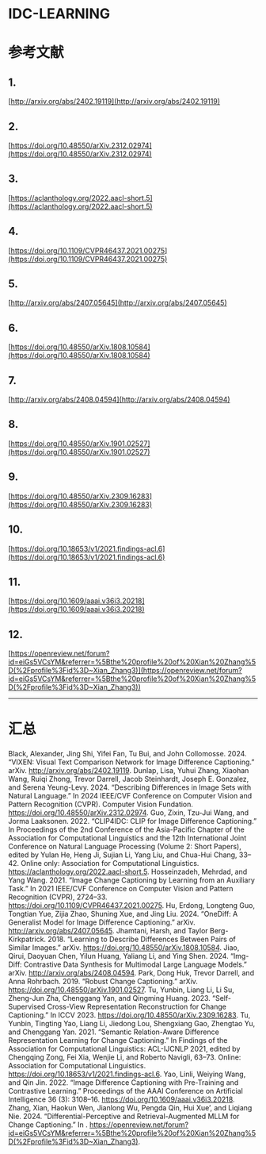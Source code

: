 # IDC-LEARNING


# 参考文献 #
## 1. ##
[http://arxiv.org/abs/2402.19119](http://arxiv.org/abs/2402.19119) 
## 2. ##
[https://doi.org/10.48550/arXiv.2312.02974](https://doi.org/10.48550/arXiv.2312.02974)
## 3. ##
[https://aclanthology.org/2022.aacl-short.5](https://aclanthology.org/2022.aacl-short.5)
## 4. ##
[https://doi.org/10.1109/CVPR46437.2021.00275](https://doi.org/10.1109/CVPR46437.2021.00275)
## 5. ##
[http://arxiv.org/abs/2407.05645](http://arxiv.org/abs/2407.05645)
## 6. ##
[https://doi.org/10.48550/arXiv.1808.10584](https://doi.org/10.48550/arXiv.1808.10584)
## 7. ##
[http://arxiv.org/abs/2408.04594](http://arxiv.org/abs/2408.04594)
## 8. ##
[https://doi.org/10.48550/arXiv.1901.02527](https://doi.org/10.48550/arXiv.1901.02527)
## 9. ##
[https://doi.org/10.48550/arXiv.2309.16283](https://doi.org/10.48550/arXiv.2309.16283)
## 10. ##
[https://doi.org/10.18653/v1/2021.findings-acl.6](https://doi.org/10.18653/v1/2021.findings-acl.6)
## 11. ##
[https://doi.org/10.1609/aaai.v36i3.20218](https://doi.org/10.1609/aaai.v36i3.20218)
## 12. ##
[https://openreview.net/forum?id=eiGs5VCsYM&referrer=%5Bthe%20profile%20of%20Xian%20Zhang%5D(%2Fprofile%3Fid%3D~Xian_Zhang3)](https://openreview.net/forum?id=eiGs5VCsYM&referrer=%5Bthe%20profile%20of%20Xian%20Zhang%5D(%2Fprofile%3Fid%3D~Xian_Zhang3))

------------
# 汇总 #
### 
Black, Alexander, Jing Shi, Yifei Fan, Tu Bui, and John Collomosse. 2024. “VIXEN: Visual Text Comparison Network for Image Difference Captioning.” arXiv. http://arxiv.org/abs/2402.19119.
Dunlap, Lisa, Yuhui Zhang, Xiaohan Wang, Ruiqi Zhong, Trevor Darrell, Jacob Steinhardt, Joseph E. Gonzalez, and Serena Yeung-Levy. 2024. “Describing Differences in Image Sets with Natural Language.” In 2024 IEEE/CVF Conference on Computer Vision and Pattern Recognition (CVPR). Computer Vision Fundation. https://doi.org/10.48550/arXiv.2312.02974.
Guo, Zixin, Tzu-Jui Wang, and Jorma Laaksonen. 2022. “CLIP4IDC: CLIP for Image Difference Captioning.” In Proceedings of the 2nd Conference of the Asia-Pacific Chapter of the Association for Computational Linguistics and the 12th International Joint Conference on Natural Language Processing (Volume 2: Short Papers), edited by Yulan He, Heng Ji, Sujian Li, Yang Liu, and Chua-Hui Chang, 33–42. Online only: Association for Computational Linguistics. https://aclanthology.org/2022.aacl-short.5.
Hosseinzadeh, Mehrdad, and Yang Wang. 2021. “Image Change Captioning by Learning from an Auxiliary Task.” In 2021 IEEE/CVF Conference on Computer Vision and Pattern Recognition (CVPR), 2724–33. https://doi.org/10.1109/CVPR46437.2021.00275.
Hu, Erdong, Longteng Guo, Tongtian Yue, Zijia Zhao, Shuning Xue, and Jing Liu. 2024. “OneDiff: A Generalist Model for Image Difference Captioning.” arXiv. http://arxiv.org/abs/2407.05645.
Jhamtani, Harsh, and Taylor Berg-Kirkpatrick. 2018. “Learning to Describe Differences Between Pairs of Similar Images.” arXiv. https://doi.org/10.48550/arXiv.1808.10584.
Jiao, Qirui, Daoyuan Chen, Yilun Huang, Yaliang Li, and Ying Shen. 2024. “Img-Diff: Contrastive Data Synthesis for Multimodal Large Language Models.” arXiv. http://arxiv.org/abs/2408.04594.
Park, Dong Huk, Trevor Darrell, and Anna Rohrbach. 2019. “Robust Change Captioning.” arXiv. https://doi.org/10.48550/arXiv.1901.02527.
Tu, Yunbin, Liang Li, Li Su, Zheng-Jun Zha, Chenggang Yan, and Qingming Huang. 2023. “Self-Supervised Cross-View Representation Reconstruction for Change Captioning.” In ICCV 2023. https://doi.org/10.48550/arXiv.2309.16283.
Tu, Yunbin, Tingting Yao, Liang Li, Jiedong Lou, Shengxiang Gao, Zhengtao Yu, and Chenggang Yan. 2021. “Semantic Relation-Aware Difference Representation Learning for Change Captioning.” In Findings of the Association for Computational Linguistics: ACL-IJCNLP 2021, edited by Chengqing Zong, Fei Xia, Wenjie Li, and Roberto Navigli, 63–73. Online: Association for Computational Linguistics. https://doi.org/10.18653/v1/2021.findings-acl.6.
Yao, Linli, Weiying Wang, and Qin Jin. 2022. “Image Difference Captioning with Pre-Training and Contrastive Learning.” Proceedings of the AAAI Conference on Artificial Intelligence 36 (3): 3108–16. https://doi.org/10.1609/aaai.v36i3.20218.
Zhang, Xian, Haokun Wen, Jianlong Wu, Pengda Qin, Hui Xue’, and Liqiang Nie. 2024. “Differential-Perceptive and Retrieval-Augmented MLLM for Change Captioning.” In . https://openreview.net/forum?id=eiGs5VCsYM&referrer=%5Bthe%20profile%20of%20Xian%20Zhang%5D(%2Fprofile%3Fid%3D~Xian_Zhang3).
###
